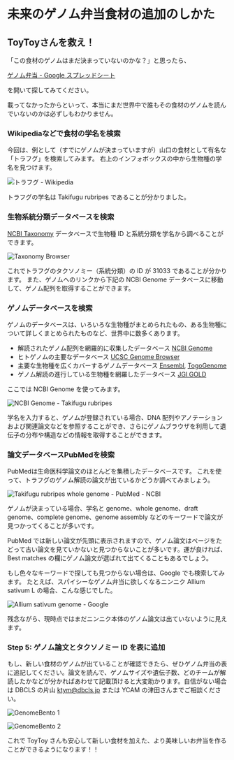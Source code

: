 # 未来のゲノム弁当食材の追加のしかた

## ToyToyさんを救え！

「この食材のゲノムはまだ決まっていないのかな？」と思ったら、

[ゲノム弁当 - Google スプレッドシート](https://docs.google.com/spreadsheets/d/1iyh41eZSsOWCkZOS0b5iqjZM4jA6osboCqXFHqVtLx8/edit#gid=335143120)

を開いて探してみてください。

載ってなかったからといって、本当にまだ世界中で誰もその食材のゲノムを読んでいないのかは必ずしもわかりません。

### Wikipediaなどで食材の学名を検索

今回は、例として（すでにゲノムが決まっていますが）山口の食材として有名な「トラフグ」を検索してみます。
右上のインフォボックスの中から生物種の学名を見つけます。

![トラフグ - Wikipedia](images/Wikipedia-Trafugu.png)

トラフグの学名は Takifugu rubripes であることが分かりました。

### 生物系統分類データベースを検索

[NCBI Taxonomy](https://www.ncbi.nlm.nih.gov/taxonomy) データベースで生物種 ID と系統分類を学名から調べることができます。

![Taxonomy Browser](images/Taxonomy-Torafugu.png)

これでトラフグのタクソノミー（系統分類）の ID が 31033 であることが分かります。
また、ゲノムへのリンクから下記の NCBI Genome データベースに移動して、ゲノム配列を取得することができます。

### ゲノムデータベースを検索

ゲノムのデータベースは、いろいろな生物種がまとめられたもの、ある生物種について詳しくまとめられたものなど、世界中に数多くあります。

* 解読されたゲノム配列を網羅的に収集したデータベース [NCBI Genome](https://www.ncbi.nlm.nih.gov/genome)
* ヒトゲノムの主要なデータベース [UCSC Genome Browser](https://genome.ucsc.edu/)
* 主要な生物種を広くカバーするゲノムデータベース [Ensembl](https://www.ensembl.org/), [TogoGenome](http://togogenome.org/)
* ゲノム解読の進行している生物種を網羅したデータベース [JGI GOLD](https://gold.jgi.doe.gov/)

ここでは NCBI Genome を使ってみます。

![NCBI Genome - Takifugu rubripes](images/Genome-Torafugu.png)

学名を入力すると、ゲノムが登録されている場合、DNA 配列やアノテーションおよび関連論文などを参照することができ、さらにゲノムブラウザを利用して遺伝子の分布や構造などの情報を取得することができます。

### 論文データベースPubMedを検索

PubMedは生命医科学論文のほとんどを集積したデータベースです。
これを使って、トラフグのゲノム解読の論文が出ているかどうか調べてみましょう。

![Takifugu rubripes whole genome - PubMed - NCBI](images/PubMed-Torafugu.png)

ゲノムが決まっている場合、学名と genome、whole genome、draft genome、complete genome、genome assembly などのキーワードで論文が見つかってくることが多いです。

PubMed では新しい論文が先頭に表示されますので、ゲノム論文はページをたどって古い論文を見ていかないと見つからないことが多いです。運が良ければ、Best matches の欄にゲノム論文が選ばれて出てくることもあるでしょう。

もし色々なキーワードで探しても見つからない場合は、Google でも検索してみます。
たとえば、スパイシーなゲノム弁当に欲しくなるニンニク Allium sativum L の場合、こんな感じでした。

![Allium sativum genome - Google](images/Google-Garlic.png)

残念ながら、現時点ではまだニンニク本体のゲノム論文は出ていないように見えます。

### Step 5: ゲノム論文とタクソノミー ID を表に追加

もし、新しい食材のゲノムが出ていることが確認できたら、ぜひゲノム弁当の表に追記してください。論文を読んで、ゲノムサイズや遺伝子数、どのチームが解読したかなどが分かればあわせて記載頂けると大変助かります。自信がない場合は DBCLS の片山 <ktym@dbcls.jp> または YCAM の津田さんまでご相談ください。

![GenomeBento 1](images/GenomeBento-1.png)

![GenomeBento 2](images/GenomeBento-2.png)

これで ToyToy さんも安心して新しい食材を加えた、より美味しいお弁当を作ることができるようになります！！

